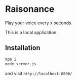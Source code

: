 # Raisonance

Play your voice every x seconds.

This is a local application


## Installation

```bash
npm i
node server.js
```

and visit `http://localhost:8800/`